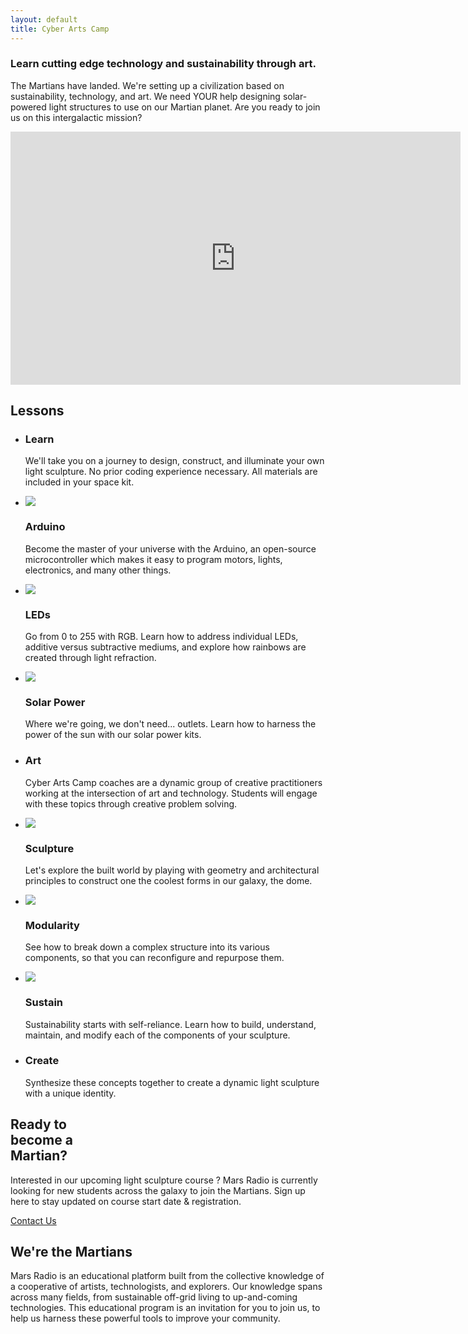 ```yaml
---
layout: default
title: Cyber Arts Camp
---
```


<article id="Splash">
        <section class="splash_intro">
                <h1><span>Learn cutting edge technology and sustainability through art.</span></h1>
                <p><span>The Martians have landed. We're setting up a civilization based on sustainability, technology, and art. We need YOUR help designing solar-powered light structures to use on our Martian planet. Are you ready to join us on this intergalactic mission?</span></p>
                <div class="video">
                        <iframe width="720" height="405" src="https://www.youtube.com/embed/eOLrpjdLOJc?controls=0" frameborder="0" allow="accelerometer; autoplay; encrypted-media; gyroscope; picture-in-picture" allowfullscreen></iframe>
                </div>
        </section>
        <section class="splash_lessons">
                <h2>Lessons</h2>
                <ul>
                        <li>
                                <h3>Learn</h3>
                                <p>We'll take you on a journey to design, construct, and illuminate your own light sculpture. No prior coding experience necessary. All materials are included in your space kit.</p>
                        </li>
                        <li>
                                <img src="/img/splash-arduino.jpg">
                                <h3>Arduino</h3>
                                <p>Become the master of your universe with the Arduino, an open-source microcontroller which makes it easy to program motors, lights, electronics, and many other things.</p>
                        </li>
                        <li>
                                <img src="/img/splash-dome.jpg">
                                <h3>LEDs</h3>
                                <p>Go from 0 to 255 with RGB. Learn how to address individual LEDs, additive versus subtractive mediums, and explore how rainbows are created through light refraction.</p> 
                        </li>
                        <li>
                                <img src="/img/splash-solar.jpg">
                                <h3>Solar Power</h3>
                                <p>Where we're going, we don't need... outlets. Learn how to harness the power of the sun with our solar power kits.</p>
                        </li>
                        <li>
                                <h3>Art</h3>
                                <p>Cyber Arts Camp coaches are a dynamic group of creative practitioners working at the intersection of art and technology. Students will engage with these topics through creative problem solving.</p>
                        </li>
                        <li>
                                <img src="/img/splash-sculpture.jpg">
                                <h3>Sculpture</h3>
                                <p>Let's explore the built world by playing with geometry and architectural principles to construct one the coolest forms in our galaxy, the dome.</p>
                        </li>
                        <li>
                                <img src="/img/splash-neopixel.jpg">
                                <h3>Modularity</h3>
                                <p>See how to break down a complex structure into its various components, so that you can reconfigure and repurpose them.</p>
                        </li>
                        <li>
                                <img src="/img/splash-sustainability.jpg">
                                <h3>Sustain</h3>
                                <p>Sustainability starts with self-reliance. Learn how to build, understand, maintain, and modify each of the components of your sculpture.</p> 
                        </li>
                        <li>
                                <h3>Create</h3>
                                <p>Synthesize these concepts together to create a dynamic light sculpture with a unique identity.</p>
                        </li>
                </ul>
        </section>
        <section class="splash_becomeamartian">
                <h2><span>Ready to</span><br/><span>become a</span><br/><span>Martian?</span></h2>
                <p>Interested in our upcoming light sculpture course ? Mars Radio is currently looking for new students across the galaxy to join the Martians. Sign up here to stay updated on course start date & registration.</p>
                <a class="splash_becomeamartian_btn btn btn-large btn-black" href="/form.html">Contact Us</a>
        </section>
        <section class="splash_about">
                <h2>We're the Martians</h2>
                <p>Mars Radio is an educational platform built from the collective knowledge of a cooperative of artists, technologists, and explorers. Our knowledge spans across many fields, from sustainable off-grid living to up-and-coming technologies. This educational program is an invitation for you to join us, to help us harness these powerful tools to improve your community.</p>
        </section>
</article>
<footer>
</footer>